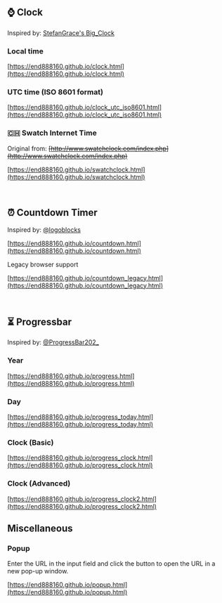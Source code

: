 ## ⌚️ Clock

Inspired by: [StefanGrace&#39;s Big_Clock](https://github.com/StefanGrace/Big_Clock)

### Local time

[https://end888160.github.io/clock.html](https://end888160.github.io/clock.html)

### UTC time (ISO 8601 format)

[https://end888160.github.io/clock_utc_iso8601.html](https://end888160.github.io/clock_utc_iso8601.html)

### 🇨🇭 Swatch Internet Time

Original from: ~~[http://www.swatchclock.com/index.php](http://www.swatchclock.com/index.php)~~

[https://end888160.github.io/swatchclock.html](https://end888160.github.io/swatchclock.html)

<br>

## ⏰ Countdown Timer

Inspired by: [@logoblocks](https://www.youtube.com/@logoblocks)

[https://end888160.github.io/countdown.html](https://end888160.github.io/countdown.html)

Legacy browser support

[https://end888160.github.io/countdown_legacy.html](https://end888160.github.io/countdown_legacy.html)

<br>

## ⏳ Progressbar

Inspired by: [@ProgressBar202&#95;](https://x.com/ProgressBar202_)

### Year

[https://end888160.github.io/progress.html](https://end888160.github.io/progress.html)

### Day

[https://end888160.github.io/progress_today.html](https://end888160.github.io/progress_today.html)

### Clock (Basic)

[https://end888160.github.io/progress_clock.html](https://end888160.github.io/progress_clock.html)

### Clock (Advanced)

[https://end888160.github.io/progress_clock2.html](https://end888160.github.io/progress_clock2.html)

## Miscellaneous

### Popup

Enter the URL in the input field and click the button to open the URL in a new pop-up window.

[https://end888160.github.io/popup.html](https://end888160.github.io/popup.html)